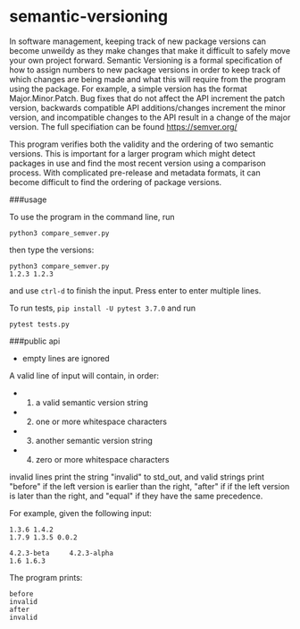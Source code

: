 # semantic-versioning

In software management, keeping track of new package versions can become unweildy as they make changes that make it difficult
to safely move your own project forward. Semantic Versioning is a formal specification of how to assign numbers to new package
versions in order to keep track of which changes are being made and what this will require from the program using the package.
For example, a simple version has the format Major.Minor.Patch. Bug fixes that do not affect the API increment the patch version,
backwards compatible API additions/changes increment the minor version, and incompatible changes to the API result in a change
of the major version. The full specifiation can be found https://semver.org/

This program verifies both the validity and the ordering of two semantic versions. This is important for a larger program 
which might detect packages in use and find the most recent version using a comparison process. With complicated pre-release 
and metadata formats, it can become difficult to find the ordering of package versions.

###usage

To use the program in the command line, run
```
python3 compare_semver.py
```
then type the versions:
```
python3 compare_semver.py
1.2.3 1.2.3
```
and use `ctrl-d` to finish the input. Press enter to enter multiple lines.

To run tests, `pip install -U pytest 3.7.0` and run 
```
pytest tests.py
```
###public api

- empty lines are ignored

A valid line of input will contain, in order:
- 1) a valid semantic version string
- 2) one or more whitespace characters
- 3) another semantic version string
- 4) zero or more whitespace characters

invalid lines print the string "invalid" to std_out, and valid strings print "before" if the left version is earlier than the right, "after" if if the left version is later than the right, and "equal" if they have the same precedence.

For example, given the following input:
```
1.3.6 1.4.2
1.7.9 1.3.5 0.0.2

4.2.3-beta     4.2.3-alpha
1.6 1.6.3
```
The program prints:
```
before
invalid
after
invalid
```
